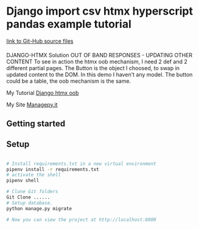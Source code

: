 # Django import csv htmx hyperscript pandas example tutorial
[link to Git-Hub source files](https://github.com/RobertoRubertelli/Django-htmx-oob-mechanism)
####

DJANGO-HTMX Solution OUT OF BAND RESPONSES - UPDATING OTHER CONTENT
To see in action the htmx oob mechanism,
I need 2 def and 2 different partial pages.
The Button is the object I choosed,
to swap in updated content to the DOM.
In this demo I haven't any model.
The button could be a table, the oob mechanism is the same.

My Tutorial [Django htmx oob]()

My Site [Managepy.it](https://www.managepy.it/)


## Getting started

## Setup

```bash

# Install requirements.txt in a new virtual environment
pipenv install -r requirements.txt
# activate the shell
pipenv shell

# Clone Git folders
Git Clone ......
# Setup database.
python manage.py migrate

# Now you can view the project at http://localhost:8000
```